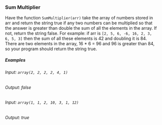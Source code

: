 ### Sum Multiplier
Have the function `SumMultiplier(arr)` take the array of numbers stored in arr and return the string true if any two 
numbers can be multiplied so that the answer is greater than double the sum of all the elements in the array. 
If not, return the string false. For example: if arr is `[2, 5, 6, -6, 16, 2, 3, 6, 5, 3]` then the sum of all these 
elements is 42 and doubling it is 84. There are two elements in the array, 16 * 6 = 96 and 96 is greater than 84, 
so your program should return the string true.

##### Examples
###### Input: `array(2, 2, 2, 2, 4, 1)`
###### Output: false
###### Input: `array(1, 1, 2, 10, 3, 1, 12)`
###### Output: true
